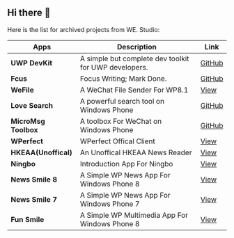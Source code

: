## Hi there 👋

<!--

**Here are some ideas to get you started:**

🙋‍♀️ A short introduction - what is your organization all about?
🌈 Contribution guidelines - how can the community get involved?
👩‍💻 Useful resources - where can the community find your docs? Is there anything else the community should know?
🍿 Fun facts - what does your team eat for breakfast?
🧙 Remember, you can do mighty things with the power of [Markdown](https://docs.github.com/github/writing-on-github/getting-started-with-writing-and-formatting-on-github/basic-writing-and-formatting-syntax)
-->

Here is the list for archived projects from WE. Studio:

| Apps | Description | Link |
| --- | --- | --- |
| **UWP DevKit** | A simple but complete dev toolkit for UWP developers. | [GitHub](https://github.com/WEdotStudio/UWP-DevKit) |
| **Fcus** | Focus Writing; Mark Done. | [GitHub](https://github.com/patrick330602/Fcus-UWP) |
| **WeFile** | A WeChat File Sender For WP8.1 | [View](https://www.microsoft.com/store/apps/9nblgggz56z4) |
| **Love Search** | A powerful search tool on Windows Phone | [GitHub](https://github.com/patrick330602/Love_Search) |
| **MicroMsg Toolbox** | A toolbox For WeChat on Windows Phone | [GitHub](https://github.com/patrick330602/MicroMsg_ToolBox) |
| **WPerfect** | WPerfect Offical Client | [View](https://www.microsoft.com/store/apps/9wzdncrdrbc7) |
| **HKEAA(Unoffical)** | An Unoffical HKEAA News Reader | [View](https://www.microsoft.com/store/apps/9wzdncrdrbcc) |
| **Ningbo** | Introduction App For Ningbo | [View](https://www.microsoft.com/store/apps/9NBLGGGZKTTB) |
| **News Smile 8** | A Simple WP News App For Windows Phone 8 | [View](https://www.microsoft.com/store/apps/9nblgggxx9q4) |
| **News Smile 7** | A Simple WP News App For Windows Phone 7 | [View](https://www.microsoft.com/store/apps/9nblggh0fx46) |
| **Fun Smile** | A Simple WP Multimedia App For Windows Phone 8 | [View](https://www.microsoft.com/store/apps/9nblggh0fx5n) |

